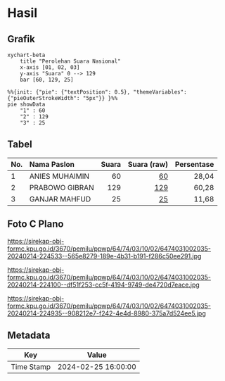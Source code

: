 # Hasil

## Grafik

```mermaid
xychart-beta
    title "Perolehan Suara Nasional"
    x-axis [01, 02, 03]
    y-axis "Suara" 0 --> 129
    bar [60, 129, 25]
```

```mermaid
%%{init: {"pie": {"textPosition": 0.5}, "themeVariables": {"pieOuterStrokeWidth": "5px"}} }%%
pie showData
    "1" : 60
    "2" : 129
    "3" : 25
```

## Tabel

| No. | Nama Paslon    | Suara | Suara (raw) | Persentase |
|:--- |:-------------- | -----:| -----------:| ----------:|
| 1   | ANIES MUHAIMIN | 60    | [60][p-1]   | 28,04      |
| 2   | PRABOWO GIBRAN | 129   | [129][p-2]  | 60,28      |
| 3   | GANJAR MAHFUD  | 25    | [25][p-3]   | 11,68      |


[p-1]: https://github.com/gigit-pemilu/pemilu-2024/blob/main/pilpres/hitung-suara/sub/64-kalimantan-timur/sub/74-kota-bontang/sub/03-bontang-barat/sub/1002-gunung-telihan/sub/035-tps/sub/paslon-1.txt
[p-2]: https://github.com/gigit-pemilu/pemilu-2024/blob/main/pilpres/hitung-suara/sub/64-kalimantan-timur/sub/74-kota-bontang/sub/03-bontang-barat/sub/1002-gunung-telihan/sub/035-tps/sub/paslon-2.txt
[p-3]: https://github.com/gigit-pemilu/pemilu-2024/blob/main/pilpres/hitung-suara/sub/64-kalimantan-timur/sub/74-kota-bontang/sub/03-bontang-barat/sub/1002-gunung-telihan/sub/035-tps/sub/paslon-3.txt

## Foto C Plano

https://sirekap-obj-formc.kpu.go.id/3670/pemilu/ppwp/64/74/03/10/02/6474031002035-20240214-224533--565e8279-189e-4b31-b191-f286c50ee291.jpg

https://sirekap-obj-formc.kpu.go.id/3670/pemilu/ppwp/64/74/03/10/02/6474031002035-20240214-224100--df51f253-cc5f-4194-9749-de4720d7eace.jpg

https://sirekap-obj-formc.kpu.go.id/3670/pemilu/ppwp/64/74/03/10/02/6474031002035-20240214-224935--908212e7-f242-4e4d-8980-375a7d524ee5.jpg


## Metadata

| Key        | Value               |
| ---------- | ------------------- |
| Time Stamp | 2024-02-25 16:00:00 |



